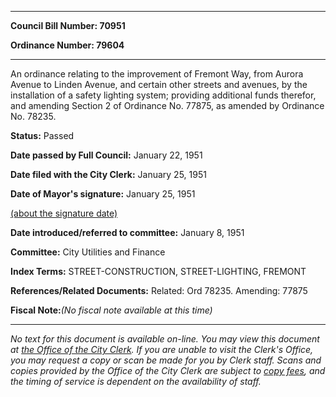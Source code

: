 

********

**Council Bill Number: 70951**
   
**Ordinance Number: 79604**
********

 An ordinance relating to the improvement of Fremont Way, from Aurora Avenue to Linden Avenue, and certain other streets and avenues, by the installation of a safety lighting system; providing additional funds therefor, and amending Section 2 of Ordinance No. 77875, as amended by Ordinance No. 78235.

**Status:** Passed
   
**Date passed by Full Council:** January 22, 1951
   
**Date filed with the City Clerk:** January 25, 1951
   
**Date of Mayor's signature:** January 25, 1951
   
[(about the signature date)](/~public/approvaldate.htm)
   
   
   
**Date introduced/referred to committee:** January 8, 1951
   
**Committee:** City Utilities and Finance
   
   
**Index Terms:** STREET-CONSTRUCTION, STREET-LIGHTING, FREMONT

**References/Related Documents:** Related: Ord 78235. Amending: 77875

**Fiscal Note:**_(No fiscal note available at this time)_
********

_No text for this document is available on-line. You may view this document at [the Office of the City Clerk](http://www.seattle.gov/leg/clerk/contactUs.htm). If you are unable to visit the Clerk's Office, you may request a copy or scan be made for you by Clerk staff. Scans and copies provided by the Office of the City Clerk are subject to [copy fees](http://clerk.seattle.gov/~public/clerkfees.htm), and the timing of service is dependent on the availability of staff._

